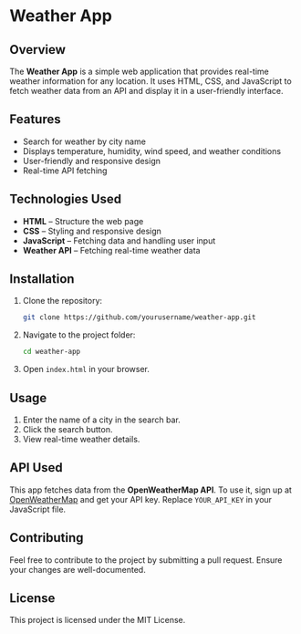 # Weather App

## Overview
The **Weather App** is a simple web application that provides real-time weather information for any location. It uses HTML, CSS, and JavaScript to fetch weather data from an API and display it in a user-friendly interface.

## Features
- Search for weather by city name
- Displays temperature, humidity, wind speed, and weather conditions
- User-friendly and responsive design
- Real-time API fetching

## Technologies Used
- **HTML** – Structure the web page
- **CSS** – Styling and responsive design
- **JavaScript** – Fetching data and handling user input
- **Weather API** – Fetching real-time weather data

## Installation
1. Clone the repository:
   ```bash
   git clone https://github.com/yourusername/weather-app.git
   ```
2. Navigate to the project folder:
   ```bash
   cd weather-app
   ```
3. Open `index.html` in your browser.

## Usage
1. Enter the name of a city in the search bar.
2. Click the search button.
3. View real-time weather details.

## API Used
This app fetches data from the **OpenWeatherMap API**. To use it, sign up at [OpenWeatherMap](https://openweathermap.org/) and get your API key. Replace `YOUR_API_KEY` in your JavaScript file.

## Contributing
Feel free to contribute to the project by submitting a pull request. Ensure your changes are well-documented.

## License
This project is licensed under the MIT License.

